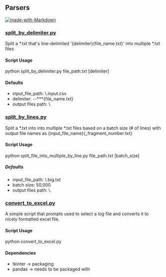 #  

## Parsers

[![made-with-Markdown](https://img.shields.io/badge/Made%20with-Python_3.7-1f425f.svg)](http://commonmark.org)

### [split_by_delimiter.py](split_by_delimiter.py)

Split a *.txt that's line-delimited '{delimiter}{file_name.txt}' into multiple *.txt files

#### Script Usage

python split_by_delimiter.py file_path.txt [delimiter]

#### Defaults

- input_file_path: \\.input.csv
- delimiter: --\*\*\*{file_name.txt}
- output files path: \\.

### [split_by_lines.py](split_by_lines.py)

Split a *.txt into into multiple *.txt files based on a batch size (# of lines) with output file names as {input_file_name}{_fragment_number.txt}

#### Script Usage

python split_file_into_multiple_by_line.py file_path.txt [batch_size]

##### Defaults

- input_file_path: \\.big.txt
- batch size: 50,000
- output files path: \\.

### [convert_to_excel.py](convert_to_excel.py)

A simple script that prompts used to select a log file and converts it to nicely formatted excel file.

#### Script Usage

python convert_to_excel.py

#### Dependencies
- tkinter -> packaging
- pandas -> needs to be packaged with
